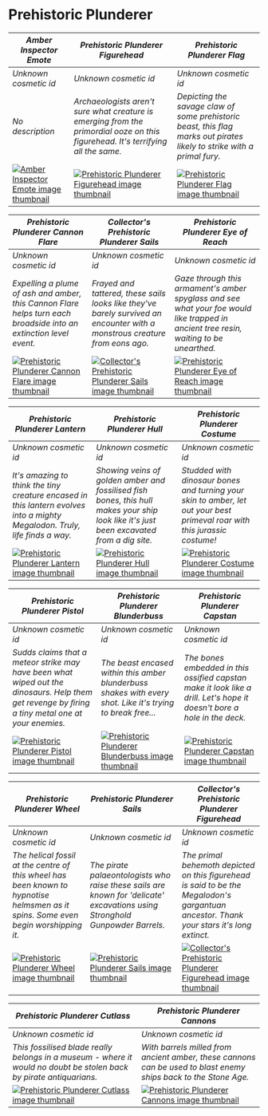 # Prehistoric Plunderer

| *Amber Inspector Emote* | *Prehistoric Plunderer Figurehead* | *Prehistoric Plunderer Flag* |
| ----------------------- | ---------------------------------- | ---------------------------- |
| *Unknown cosmetic id* | *Unknown cosmetic id* | *Unknown cosmetic id* |
| *No description* | *Archaeologists aren't sure what creature is emerging from the primordial ooze on this figurehead. It's terrifying all the same.* | *Depicting the savage claw of some prehistoric beast, this flag marks out pirates likely to strike with a primal fury.* |
| [![*Amber Inspector Emote* image thumbnail](https://cdn.merciasquill.com/images/67035fed8ad30bf0035179c4)](https://seaofthieves.wiki.gg/wiki/Amber_Inspector_Emote) | [![*Prehistoric Plunderer Figurehead* image thumbnail](https://cdn.merciasquill.com/images/67035fed8ad30bf0035179c4)](https://seaofthieves.wiki.gg/wiki/Prehistoric_Plunderer_Figurehead) | [![*Prehistoric Plunderer Flag* image thumbnail](https://cdn.merciasquill.com/images/67035fed8ad30bf0035179c4)](https://seaofthieves.wiki.gg/wiki/Prehistoric_Plunderer_Flag) |

| *Prehistoric Plunderer Cannon Flare* | *Collector's Prehistoric Plunderer Sails* | *Prehistoric Plunderer Eye of Reach* |
| ------------------------------------ | ----------------------------------------- | ------------------------------------ |
| *Unknown cosmetic id* | *Unknown cosmetic id* | *Unknown cosmetic id* |
| *Expelling a plume of ash and amber, this Cannon Flare helps turn each broadside into an extinction level event.* | *Frayed and tattered, these sails looks like they've barely survived an encounter with a monstrous creature from eons ago.* | *Gaze through this armament's amber spyglass and see what your foe would like trapped in ancient tree resin, waiting to be unearthed.* |
| [![*Prehistoric Plunderer Cannon Flare* image thumbnail](https://cdn.merciasquill.com/images/67035fed8ad30bf0035179c4)](https://seaofthieves.wiki.gg/wiki/Prehistoric_Plunderer_Cannon_Flare) | [![*Collector's Prehistoric Plunderer Sails* image thumbnail](https://cdn.merciasquill.com/images/67035fed8ad30bf0035179c4)](https://seaofthieves.wiki.gg/wiki/Collector's_Prehistoric_Plunderer_Sails) | [![*Prehistoric Plunderer Eye of Reach* image thumbnail](https://cdn.merciasquill.com/images/67035fed8ad30bf0035179c4)](https://seaofthieves.wiki.gg/wiki/Prehistoric_Plunderer_Eye_of_Reach) |

| *Prehistoric Plunderer Lantern* | *Prehistoric Plunderer Hull* | *Prehistoric Plunderer Costume* |
| ------------------------------- | ---------------------------- | ------------------------------- |
| *Unknown cosmetic id* | *Unknown cosmetic id* | *Unknown cosmetic id* |
| *It's amazing to think the tiny creature encased in this lantern evolves into a mighty Megalodon. Truly, life finds a way.* | *Showing veins of golden amber and fossilised fish bones, this hull makes your ship look like it's just been excavated from a dig site.* | *Studded with dinosaur bones and turning your skin to amber, let out your best primeval roar with this jurassic costume!* |
| [![*Prehistoric Plunderer Lantern* image thumbnail](https://cdn.merciasquill.com/images/67035fed8ad30bf0035179c4)](https://seaofthieves.wiki.gg/wiki/Prehistoric_Plunderer_Lantern) | [![*Prehistoric Plunderer Hull* image thumbnail](https://cdn.merciasquill.com/images/67035fed8ad30bf0035179c4)](https://seaofthieves.wiki.gg/wiki/Prehistoric_Plunderer_Hull) | [![*Prehistoric Plunderer Costume* image thumbnail](https://cdn.merciasquill.com/images/67035fed8ad30bf0035179c4)](https://seaofthieves.wiki.gg/wiki/Prehistoric_Plunderer_Costume) |

| *Prehistoric Plunderer Pistol* | *Prehistoric Plunderer Blunderbuss* | *Prehistoric Plunderer Capstan* |
| ------------------------------ | ----------------------------------- | ------------------------------- |
| *Unknown cosmetic id* | *Unknown cosmetic id* | *Unknown cosmetic id* |
| *Sudds claims that a meteor strike may have been what wiped out the dinosaurs. Help them get revenge by ﬁring a tiny metal one at your enemies.* | *The beast encased within this amber blunderbuss shakes with every shot. Like it's trying to break free...* | *The bones embedded in this ossified capstan make it look like a drill. Let's hope it doesn't bore a hole in the deck.* |
| [![*Prehistoric Plunderer Pistol* image thumbnail](https://cdn.merciasquill.com/images/67035fed8ad30bf0035179c4)](https://seaofthieves.wiki.gg/wiki/Prehistoric_Plunderer_Pistol) | [![*Prehistoric Plunderer Blunderbuss* image thumbnail](https://cdn.merciasquill.com/images/67035fed8ad30bf0035179c4)](https://seaofthieves.wiki.gg/wiki/Prehistoric_Plunderer_Blunderbuss) | [![*Prehistoric Plunderer Capstan* image thumbnail](https://cdn.merciasquill.com/images/67035fed8ad30bf0035179c4)](https://seaofthieves.wiki.gg/wiki/Prehistoric_Plunderer_Capstan) |

| *Prehistoric Plunderer Wheel* | *Prehistoric Plunderer Sails* | *Collector's Prehistoric Plunderer Figurehead* |
| ----------------------------- | ----------------------------- | ---------------------------------------------- |
| *Unknown cosmetic id* | *Unknown cosmetic id* | *Unknown cosmetic id* |
| *The helical fossil at the centre of this wheel has been known to hypnotise helmsmen as it spins. Some even begin worshipping it.* | *The pirate palaeontologists who raise these sails are known for 'delicate' excavations using Stronghold Gunpowder Barrels.* | *The primal behemoth depicted on this figurehead is said to be the Megalodon's gargantuan ancestor. Thank your stars it's long extinct.* |
| [![*Prehistoric Plunderer Wheel* image thumbnail](https://cdn.merciasquill.com/images/67035fed8ad30bf0035179c4)](https://seaofthieves.wiki.gg/wiki/Prehistoric_Plunderer_Wheel) | [![*Prehistoric Plunderer Sails* image thumbnail](https://cdn.merciasquill.com/images/67035fed8ad30bf0035179c4)](https://seaofthieves.wiki.gg/wiki/Prehistoric_Plunderer_Sails) | [![*Collector's Prehistoric Plunderer Figurehead* image thumbnail](https://cdn.merciasquill.com/images/67035fed8ad30bf0035179c4)](https://seaofthieves.wiki.gg/wiki/Collector's_Prehistoric_Plunderer_Figurehead) |

| *Prehistoric Plunderer Cutlass* | *Prehistoric Plunderer Cannons* |
| ------------------------------- | ------------------------------- |
| *Unknown cosmetic id* | *Unknown cosmetic id* |
| *This fossilised blade really belongs in a museum - where it would no doubt be stolen back by pirate antiquarians.* | *With barrels milled from ancient amber, these cannons can be used to blast enemy ships back to the Stone Age.* |
| [![*Prehistoric Plunderer Cutlass* image thumbnail](https://cdn.merciasquill.com/images/67035fed8ad30bf0035179c4)](https://seaofthieves.wiki.gg/wiki/Prehistoric_Plunderer_Cutlass) | [![*Prehistoric Plunderer Cannons* image thumbnail](https://cdn.merciasquill.com/images/67035fed8ad30bf0035179c4)](https://seaofthieves.wiki.gg/wiki/Prehistoric_Plunderer_Cannons) |
